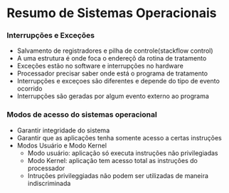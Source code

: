 # Resumo de Sistemas Operacionais 

### Interrupções e Exceções 
 * Salvamento de registradores e pilha de controle(stackflow control)	
 * A uma estrutura é onde foca o endereçõ da rotina de tratamento  
 * Exceções estão no software e interrupções no hardware  
 * Processador precisar saber onde está o programa de tratamento 
 * Interrupções e exceçoes são diferentes e depende do tipo de evento ocorrido  
 * Interrupções são geradas por algum evento externo ao programa 

### Modos de acesso do sistemas operacional 
* Garantir integridade do sistema 
* Garantir que as aplicações tenha somente acesso a certas instruções  
* Modos Usuário e Modo Kernel 
	* Modo usuário: aplicação só executa instruções não privilegiadas 
	* Modo Kernel: aplicação tem acesso total as instruções do processador 
	* Intruções privileggiadas não podem ser utilizadas de maneira indiscriminada 
 

